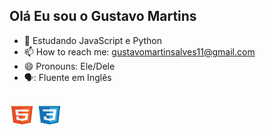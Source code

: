 ## Olá Eu sou o Gustavo Martins

- 🌱 Estudando JavaScript e Python
- 📫 How to reach me: gustavomartinsalves11@gmail.com
- 😄 Pronouns: Ele/Dele
- 🗣️: Fluente em Inglês

 <div style="display: inline_block"><br>
  <img align="center" alt="Gusta-HTML" height="30" width="40" src="https://raw.githubusercontent.com/devicons/devicon/master/icons/html5/html5-original.svg">
  <img align="center" alt="Gusta-CSS" height="30" width="40" src="https://raw.githubusercontent.com/devicons/devicon/master/icons/css3/css3-original.svg">
</div>


